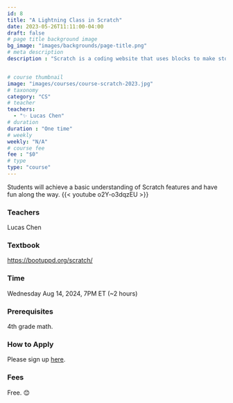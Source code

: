 ```yaml
---
id: 8
title: "A Lightning Class in Scratch"
date: 2023-05-26T11:11:00-04:00
draft: false
# page title background image
bg_image: "images/backgrounds/page-title.png"
# meta description
description : "Scratch is a coding website that uses blocks to make stories, games, and animations. This lightning course is meant for 5th-7th graders who want to learn coding. Students will achieve a basic understanding of Scratch features and have fun along the way."


# course thumbnail
image: "images/courses/course-scratch-2023.jpg"
# taxonomy
category: "CS"
# teacher
teachers:
  - "✨ Lucas Chen"
# duration
duration : "One time"
# weekly
weekly: "N/A"
# course fee
fee : "$0"
# type
type: "course"
---
```


Students will achieve a basic understanding of Scratch features and have fun along the way. {{< youtube o2Y-o3dqzEU >}}

### Teachers

Lucas Chen

### Textbook 
https://bootuppd.org/scratch/

### Time

Wednesday Aug 14, 2024, 7PM ET (~2 hours)

### Prerequisites

4th grade math.

### How to Apply

Please sign up [here](https://forms.gle/sqG1GRbDJv3GEyxN7).

### Fees

Free. 😊

